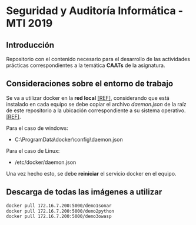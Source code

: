 # Seguridad y Auditoría Informática - MTI 2019

## Introducción

Repositorio con el contenido necesario para el desarrollo de las actividades prácticas correspondientes a la temática **CAATs** de la asignatura.

## Consideraciones sobre el entorno de trabajo

Se va a utilizar docker en la **red local** [[REF]](https://docs.docker.com/registry/), considerando que está instalado en cada equipo se debe copiar el archivo *daemon.json* de la raíz de este repositorio a la ubicación correspondiente a su sistema operativo. [[REF]](https://docs.docker.com/registry/insecure/).

Para el caso de windows:

* C:\ProgramData\docker\config\daemon.json

Para el caso de Linux:

* /etc/docker/daemon.json

Una vez hecho esto, se debe **reiniciar** el servicio docker en el equipo.

## Descarga de todas las imágenes a utilizar

~~~ bash
docker pull 172.16.7.200:5000/demo1sonar
docker pull 172.16.7.200:5000/demo2python
docker pull 172.16.7.200:5000/demo3owasp
~~~
